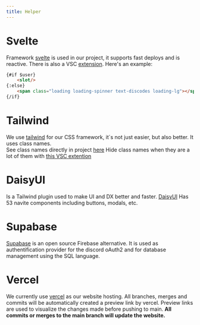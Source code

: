 ```yaml
---
title: Helper
---
```


# Svelte
Framework [svelte](https://svelte.dev/) is used in our project, it supports fast deploys and is reactive. 
There is also a VSC [extension](https://marketplace.visualstudio.com/items?itemName=svelte.svelte-vscode). 
Here's an example:
```html
{#if $user}
    <slot/>
{:else}
    <span class="loading loading-spinner text-discodes loading-lg"></span>
{/if}
```
# Tailwind
We use [tailwind](https://tailwindcss.com/) for our CSS framework, it´s not just easier, but also better. It uses class names. \
See class names directly in project [here](https://marketplace.visualstudio.com/items?itemName=bradlc.vscode-tailwindcss) 
Hide class names when they are a lot of them with [this VSC extention](https://marketplace.visualstudio.com/items?itemName=bradlc.vscode-tailwindcss) 

# DaisyUI
Is a Tailwind plugin used to make UI and DX better and faster. [DaisyUI](https://daisyui.com/) Has 53 navite components including buttons, modals, etc. 

# Supabase
[Supabase](https://supabase.com/) is an open source Firebase alternative. 
It is used as authentification provider for the discord oAuth2 and for database management using the SQL language.

# Vercel
We currently use [vercel](https://discodes.vercel.app/) as our website hosting. 
All branches, merges and commits will be automatically created a preview link by vercel. Preview links are used to visualize the changes made before pushing to main. 
**All commits or merges to the main branch will update the website.** 
